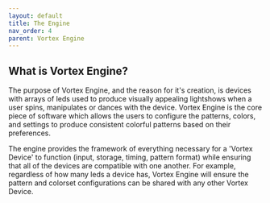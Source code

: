 ```yaml
---
layout: default
title: The Engine
nav_order: 4
parent: Vortex Engine
---
```


## What is Vortex Engine?

The purpose of Vortex Engine, and the reason for it's creation, is devices with arrays of leds used to produce visually appealing lightshows when a user spins, manipulates or dances with the device. Vortex Engine is the core piece of software which allows the users to configure the patterns, colors, and settings to produce consistent colorful patterns based on their preferences. 

The engine provides the framework of everything necessary for a 'Vortex Device' to function (input, storage, timing, pattern format) while ensuring that all of the devices are compatible with one another. For example, regardless of how many leds a device has, Vortex Engine will ensure the pattern and colorset configurations can be shared with any other Vortex Device.

